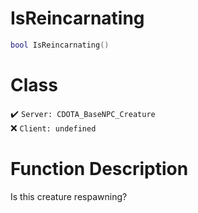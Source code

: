# IsReincarnating
```lua
bool IsReincarnating()
```
# Class
✔️ `Server: CDOTA_BaseNPC_Creature`  
❌ `Client: undefined`  

# Function Description
Is this creature respawning?

